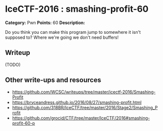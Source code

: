 # IceCTF-2016 : smashing-profit-60

**Category:** Pwn
**Points:** 60
**Description:**

Do you think you can make this program jump to somewhere it isn't supposed to? Where we're going we don't need buffers!

## Writeup

(TODO)

## Other write-ups and resources

* https://github.com/WCSC/writeups/tree/master/icectf-2016/Smashing-Profit
* https://bryceandress.github.io/2016/08/27/smashing-profit.html
* https://github.com/318BR/IceCTF/tree/master/2016/Stage2/Smashing_Profit
* https://github.com/grocid/CTF/tree/master/IceCTF/2016#smashing-profit-60-p

